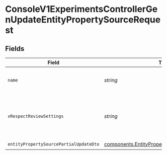 # ConsoleV1ExperimentsControllerGenUpdateEntityPropertySourceRequest


## Fields

| Field                                                                                                              | Type                                                                                                               | Required                                                                                                           | Description                                                                                                        |
| ------------------------------------------------------------------------------------------------------------------ | ------------------------------------------------------------------------------------------------------------------ | ------------------------------------------------------------------------------------------------------------------ | ------------------------------------------------------------------------------------------------------------------ |
| `name`                                                                                                             | *string*                                                                                                           | :heavy_check_mark:                                                                                                 | Name of entity property source                                                                                     |
| `xRespectReviewSettings`                                                                                           | *string*                                                                                                           | :heavy_minus_sign:                                                                                                 | Optional header to respect review settings for mutation endpoints.                                                 |
| `entityPropertySourcePartialUpdateDto`                                                                             | [components.EntityPropertySourcePartialUpdateDto](../../models/components/entitypropertysourcepartialupdatedto.md) | :heavy_check_mark:                                                                                                 | N/A                                                                                                                |